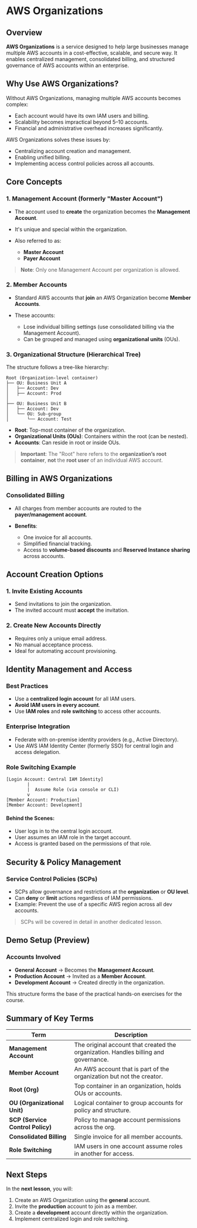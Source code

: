 # AWS Organizations

## Overview

**AWS Organizations** is a service designed to help large businesses manage multiple AWS accounts in a cost-effective, scalable, and secure way. It enables centralized management, consolidated billing, and structured governance of AWS accounts within an enterprise.

## Why Use AWS Organizations?

Without AWS Organizations, managing multiple AWS accounts becomes complex:

- Each account would have its own IAM users and billing.
- Scalability becomes impractical beyond 5–10 accounts.
- Financial and administrative overhead increases significantly.

AWS Organizations solves these issues by:

- Centralizing account creation and management.
- Enabling unified billing.
- Implementing access control policies across all accounts.

## Core Concepts

### 1. **Management Account (formerly "Master Account")**

- The account used to **create** the organization becomes the **Management Account**.
- It's unique and special within the organization.
- Also referred to as:

  - **Master Account**
  - **Payer Account**

> **Note**: Only one Management Account per organization is allowed.

### 2. **Member Accounts**

- Standard AWS accounts that **join** an AWS Organization become **Member Accounts**.
- These accounts:

  - Lose individual billing settings (use consolidated billing via the Management Account).
  - Can be grouped and managed using **organizational units** (OUs).

### 3. **Organizational Structure (Hierarchical Tree)**

The structure follows a tree-like hierarchy:

```
Root (Organization-level container)
├── OU: Business Unit A
│   ├── Account: Dev
│   ├── Account: Prod
│
├── OU: Business Unit B
│   ├── Account: Dev
│   └── OU: Sub-group
│       └── Account: Test
```

- **Root**: Top-most container of the organization.
- **Organizational Units (OUs)**: Containers within the root (can be nested).
- **Accounts**: Can reside in root or inside OUs.

> **Important**: The "Root" here refers to the **organization’s root container**, **not** the **root user** of an individual AWS account.

## Billing in AWS Organizations

### Consolidated Billing

- All charges from member accounts are routed to the **payer/management account**.
- **Benefits**:

  - One invoice for all accounts.
  - Simplified financial tracking.
  - Access to **volume-based discounts** and **Reserved Instance sharing** across accounts.

## Account Creation Options

### 1. **Invite Existing Accounts**

- Send invitations to join the organization.
- The invited account must **accept** the invitation.

### 2. **Create New Accounts Directly**

- Requires only a unique email address.
- No manual acceptance process.
- Ideal for automating account provisioning.

## Identity Management and Access

### Best Practices

- Use a **centralized login account** for all IAM users.
- **Avoid IAM users in every account**.
- Use **IAM roles** and **role switching** to access other accounts.

### Enterprise Integration

- Federate with on-premise identity providers (e.g., Active Directory).
- Use AWS IAM Identity Center (formerly SSO) for central login and access delegation.

### Role Switching Example

```plaintext
[Login Account: Central IAM Identity]
        |
        |  Assume Role (via console or CLI)
        v
[Member Account: Production]
[Member Account: Development]
```

#### Behind the Scenes:

- User logs in to the central login account.
- User assumes an IAM role in the target account.
- Access is granted based on the permissions of that role.

## Security & Policy Management

### Service Control Policies (SCPs)

- SCPs allow governance and restrictions at the **organization** or **OU level**.
- Can **deny** or **limit** actions regardless of IAM permissions.
- Example: Prevent the use of a specific AWS region across all dev accounts.

> SCPs will be covered in detail in another dedicated lesson.

## Demo Setup (Preview)

### Accounts Involved

- **General Account** → Becomes the **Management Account**.
- **Production Account** → Invited as a **Member Account**.
- **Development Account** → Created directly in the organization.

This structure forms the base of the practical hands-on exercises for the course.

## Summary of Key Terms

| Term                             | Description                                                                         |
| -------------------------------- | ----------------------------------------------------------------------------------- |
| **Management Account**           | The original account that created the organization. Handles billing and governance. |
| **Member Account**               | An AWS account that is part of the organization but not the creator.                |
| **Root (Org)**                   | Top container in an organization, holds OUs or accounts.                            |
| **OU (Organizational Unit)**     | Logical container to group accounts for policy and structure.                       |
| **SCP (Service Control Policy)** | Policy to manage account permissions across the org.                                |
| **Consolidated Billing**         | Single invoice for all member accounts.                                             |
| **Role Switching**               | IAM users in one account assume roles in another for access.                        |

## Next Steps

In the **next lesson**, you will:

1. Create an AWS Organization using the **general** account.
2. Invite the **production** account to join as a member.
3. Create a **development** account directly within the organization.
4. Implement centralized login and role switching.

